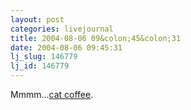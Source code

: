 ```yaml
---
layout: post
categories: livejournal
title: 2004-08-06 09&colon;45&colon;31
date: 2004-08-06 09:45:31
lj_slug: 146779
lj_id: 146779
---
```

Mmmm...[cat coffee](http://www.nuklearpower.com/daily.php?date=020402).
